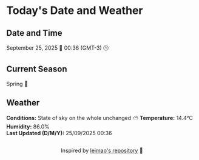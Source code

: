  # Today's Date and Weather
    
## Date and Time
September 25, 2025 📅
00:36 (GMT-3) 🕒

## Current Season
Spring 🌸
## Weather 
**Conditions:** State of sky on the whole unchanged ⛅
**Temperature:** 14.4°C  
**Humidity:** 86.0%  
**Last Updated (D/M/Y):** 25/09/2025 00:36
##
<div align="center">Inspired by <a href="https://github.com/leimao/What-Is-The-Date-Today">leimao's repository</a> 🌱</div>
